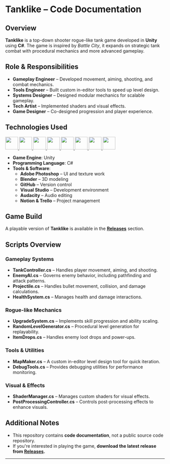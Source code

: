 # Tanklike – Code Documentation

## Overview
**Tanklike** is a top-down shooter rogue-like tank game developed in **Unity** using **C#**. The game is inspired by *Battle City*, it expands on strategic tank combat with procedural mechanics and more advanced gameplay.

## Role & Responsibilities
- **Gameplay Engineer** – Developed movement, aiming, shooting, and combat mechanics.
- **Tools Engineer** – Built custom in-editor tools to speed up level design.
- **Systems Designer** – Designed modular mechanics for scalable gameplay.
- **Tech Artist** – Implemented shaders and visual effects.
- **Game Designer** – Co-designed progression and player experience.

## Technologies Used
<a href="https://github.com/TyRadman/tanklike-scripts/">
<p>
  <img src="https://img.shields.io/badge/Unity-100000?logo=unity&logoColor=white&style=for-the-badge" height="40">
<img src="https://img.shields.io/badge/Blender-F5792A?logo=blender&logoColor=white&style=for-the-badge" height="40">
<img src="https://img.shields.io/badge/Adobe%20Photoshop-31A8FF?logo=adobephotoshop&logoColor=white&style=for-the-badge" height="40">
<img src="https://img.shields.io/badge/GitHub-181717?logo=github&logoColor=white&style=for-the-badge" height="40">
<img src="https://img.shields.io/badge/Visual%20Studio-5C2D91?logo=visualstudio&logoColor=white&style=for-the-badge" height="40">
<img src="https://img.shields.io/badge/Audacity-0000CC?logo=audacity&logoColor=white&style=for-the-badge" height="40">
<img src="https://img.shields.io/badge/Notion-000000?logo=notion&logoColor=white&style=for-the-badge" height="40">
<img src="https://img.shields.io/badge/Trello-0052CC?logo=trello&logoColor=white&style=for-the-badge" height="40">
</p>
</a>

- **Game Engine**: Unity  
- **Programming Language**: C#  
- **Tools & Software**:  
  - **Adobe Photoshop** – UI and texture work  
  - **Blender** – 3D modeling  
  - **GitHub** – Version control  
  - **Visual Studio** – Development environment  
  - **Audacity** – Audio editing  
  - **Notion & Trello** – Project management  

## Game Build
A playable version of **Tanklike** is available in the **[Releases](https://github.com/TyRadman/Tanklike/releases)** section.

## Scripts Overview
### Gameplay Systems
- **TankController.cs** – Handles player movement, aiming, and shooting.
- **EnemyAI.cs** – Governs enemy behavior, including pathfinding and attack patterns.
- **Projectile.cs** – Handles bullet movement, collision, and damage calculations.
- **HealthSystem.cs** – Manages health and damage interactions.

### Rogue-like Mechanics
- **UpgradeSystem.cs** – Implements skill progression and ability scaling.
- **RandomLevelGenerator.cs** – Procedural level generation for replayability.
- **ItemDrops.cs** – Handles enemy loot drops and power-ups.

### Tools & Utilities
- **MapMaker.cs** – A custom in-editor level design tool for quick iteration.
- **DebugTools.cs** – Provides debugging utilities for performance monitoring.

### Visual & Effects
- **ShaderManager.cs** – Manages custom shaders for visual effects.
- **PostProcessingController.cs** – Controls post-processing effects to enhance visuals.

## Additional Notes
- This repository contains **code documentation**, not a public source code repository.
- If you're interested in playing the game, **download the latest release from [Releases](https://github.com/TyRadman/Tanklike/releases).**

---
